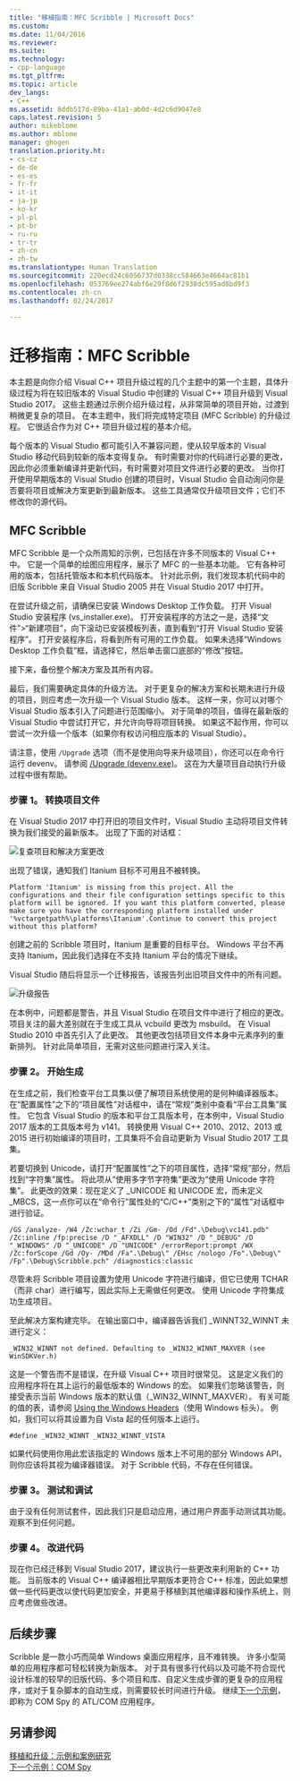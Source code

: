 ```yaml
---
title: "移植指南：MFC Scribble | Microsoft Docs"
ms.custom: 
ms.date: 11/04/2016
ms.reviewer: 
ms.suite: 
ms.technology:
- cpp-language
ms.tgt_pltfrm: 
ms.topic: article
dev_langs:
- C++
ms.assetid: 8ddb517d-89ba-41a1-ab0d-4d2c6d9047e8
caps.latest.revision: 5
author: mikeblome
ms.author: mblome
manager: ghogen
translation.priority.ht:
- cs-cz
- de-de
- es-es
- fr-fr
- it-it
- ja-jp
- ko-kr
- pl-pl
- pt-br
- ru-ru
- tr-tr
- zh-cn
- zh-tw
ms.translationtype: Human Translation
ms.sourcegitcommit: 220ecd24c6056737d0338cc584663e4664ac81b1
ms.openlocfilehash: 053769ee274abf6e29f8d6f2938dc595ad8bd9f3
ms.contentlocale: zh-cn
ms.lasthandoff: 02/24/2017

---
```

# <a name="porting-guide-mfc-scribble"></a>迁移指南：MFC Scribble
本主题是向你介绍 Visual C++ 项目升级过程的几个主题中的第一个主题，具体升级过程为将在较旧版本的 Visual Studio 中创建的 Visual C++ 项目升级到 Visual Studio 2017。 这些主题通过示例介绍升级过程，从非常简单的项目开始，过渡到稍微更复杂的项目。 在本主题中，我们将完成特定项目 (MFC Scribble) 的升级过程。 它很适合作为对 C++ 项目升级过程的基本介绍。  
  
 每个版本的 Visual Studio 都可能引入不兼容问题，使从较早版本的 Visual Studio 移动代码到较新的版本变得复杂。 有时需要对你的代码进行必要的更改，因此你必须重新编译并更新代码，有时需要对项目文件进行必要的更改。 当你打开使用早期版本的 Visual Studio 创建的项目时，Visual Studio 会自动询问你是否要将项目或解决方案更新到最新版本。 这些工具通常仅升级项目文件；它们不修改你的源代码。  
  
## <a name="mfc-scribble"></a>MFC Scribble  
 MFC Scribble 是一个众所周知的示例，已包括在许多不同版本的 Visual C++ 中。 它是一个简单的绘图应用程序，展示了 MFC 的一些基本功能。 它有各种可用的版本，包括托管版本和本机代码版本。 针对此示例，我们发现本机代码中的旧版 Scribble 来自 Visual Studio 2005 并在 Visual Studio 2017 中打开。  
  
 在尝试升级之前，请确保已安装 Windows Desktop 工作负载。 打开 Visual Studio 安装程序 (vs_installer.exe)。 打开安装程序的方法之一是，选择“文件”>“新建项目”，向下滚动已安装模板列表，直到看到“打开 Visual Studio 安装程序”。 打开安装程序后，将看到所有可用的工作负载。 如果未选择“Windows Desktop 工作负载”框，请选择它，然后单击窗口底部的“修改”按钮。 


 接下来，备份整个解决方案及其所有内容。 
 
 最后，我们需要确定具体的升级方法。 对于更复杂的解决方案和长期未进行升级的项目，则应考虑一次升级一个 Visual Studio 版本。 这样一来，你可以对哪个 Visual Studio 版本引入了问题进行范围缩小。 对于简单的项目，值得在最新版的 Visual Studio 中尝试打开它，并允许向导将项目转换。 如果这不起作用，你可以尝试一次升级一个版本（如果你有权访问相应版本的 Visual Studio）。  
  
 请注意，使用 `/Upgrade` 选项（而不是使用向导来升级项目），你还可以在命令行运行 devenv。 请参阅 [/Upgrade (devenv.exe)](/visualstudio/ide/reference/upgrade-devenv-exe)。 这在为大量项目自动执行升级过程中很有帮助。  
  
### <a name="step-1-converting-the-project-file"></a>步骤 1。 转换项目文件  
 在 Visual Studio 2017 中打开旧的项目文件时，Visual Studio 主动将项目文件转换为我们接受的最新版本。 出现了下面的对话框：  
  
 ![复查项目和解决方案更改](../porting/media/scribbleprojectupgrade.PNG "ScribbleProjectUpgrade")  
  
 出现了错误，通知我们 Itanium 目标不可用且不被转换。  
  
```Output  
Platform 'Itanium' is missing from this project. All the configurations and their file configuration settings specific to this platform will be ignored. If you want this platform converted, please make sure you have the corresponding platform installed under '%vctargetpath%\platforms\Itanium'.Continue to convert this project without this platform?  
```  
  
 创建之前的 Scribble 项目时，Itanium 是重要的目标平台。 Windows 平台不再支持 Itanium，因此我们选择在不支持 Itanium 平台的情况下继续。  
  
 Visual Studio 随后将显示一个迁移报告，该报告列出旧项目文件中的所有问题。  
  
 ![升级报告](../porting/media/scribblemigrationreport.PNG "ScribbleMigrationReport")  
  
 在本例中，问题都是警告，并且 Visual Studio 在项目文件中进行了相应的更改。 项目关注的最大差别就在于生成工具从 vcbuild 更改为 msbuild。 在 Visual Studio 2010 中首先引入了此更改。 其他更改包括项目文件本身中元素序列的重新排列。 针对此简单项目，无需对这些问题进行深入关注。  
  
### <a name="step-2-getting-it-to-build"></a>步骤 2。 开始生成  
 在生成之前，我们检查平台工具集以便了解项目系统使用的是何种编译器版本。 在“配置属性”之下的“项目属性”对话框中，请在“常规”类别中查看“平台工具集”属性。 它包含 Visual Studio 的版本和平台工具版本号，在本例中，Visual Studio 2017 版本的工具版本号为 v141。 转换使用 Visual C++ 2010、2012、2013 或 2015 进行初始编译的项目时，工具集将不会自动更新为 Visual Studio 2017 工具集。   
  
  若要切换到 Unicode，请打开“配置属性”之下的项目属性，选择“常规”部分，然后找到“字符集”属性。 将此项从“使用多字节字符集”更改为“使用 Unicode 字符集”。 此更改的效果：现在定义了 _UNICODE 和 UNICODE 宏，而未定义 _MBCS，这一点你可以在“命令行”属性处的“C/C++”类别之下的“属性”对话框中进行验证。  
  
```Output  
/GS /analyze- /W4 /Zc:wchar_t /Zi /Gm- /Od /Fd".\Debug\vc141.pdb" /Zc:inline /fp:precise /D "_AFXDLL" /D "WIN32" /D "_DEBUG" /D "_WINDOWS" /D "_UNICODE" /D "UNICODE" /errorReport:prompt /WX /Zc:forScope /Gd /Oy- /MDd /Fa".\Debug\" /EHsc /nologo /Fo".\Debug\" /Fp".\Debug\Scribble.pch" /diagnostics:classic 
```  
  
 尽管未将 Scribble 项目设置为使用 Unicode 字符进行编译，但它已使用 TCHAR（而非 char）进行编写，因此实际上无需做任何更改。 使用 Unicode 字符集成功生成项目。  
  
 至此解决方案构建完毕。 在输出窗口中，编译器告诉我们 _WINNT32_WINNT 未进行定义：  
  
```Output  
_WIN32_WINNT not defined. Defaulting to _WIN32_WINNT_MAXVER (see WinSDKVer.h)  
```  
  
 这是一个警告而不是错误，在升级 Visual C++ 项目时很常见。 这是定义我们的应用程序将在其上运行的最低版本的 Windows 的宏。 如果我们忽略该警告，则接受表示当前 Windows 版本的默认值（_WIN32_WINNT_MAXVER）。 有关可能的值的表，请参阅 [Using the Windows Headers](https://msdn.microsoft.com/en-us/library/aa383745.aspx)（使用 Windows 标头）。 例如，我们可以将其设置为自 Vista 起的任何版本上运行。  
  
```  
#define _WIN32_WINNT _WIN32_WINNT_VISTA  
```  
  
 如果代码使用你用此宏该指定的 Windows 版本上不可用的部分 Windows API，则你应该将其视为编译器错误。 对于 Scribble 代码，不存在任何错误。  
  
### <a name="step-3-testing-and-debugging"></a>步骤 3。 测试和调试  
 由于没有任何测试套件，因此我们只是启动应用，通过用户界面手动测试其功能。 观察不到任何问题。  
  
### <a name="step-4-improve-the-code"></a>步骤 4。 改进代码  
 现在你已经迁移到 Visual Studio 2017，建议执行一些更改来利用新的 C++ 功能。 当前版本的 Visual C++ 编译器相比早期版本更符合 C++ 标准，因此如果想做一些代码更改以使代码更加安全，并更易于移植到其他编译器和操作系统上，则应考虑做些改进。  
  
## <a name="next-steps"></a>后续步骤  
 Scribble 是一款小巧而简单 Windows 桌面应用程序，且不难转换。 许多小型简单的应用程序都可轻松转换为新版本。  对于具有很多行代码以及可能不符合现代设计标准的较早的旧版代码、多个项目和库、自定义生成步骤的更复杂的应用程序，或对于复杂脚本的自动生成，则需要较长时间进行升级。 继续[下一个示例](../porting/porting-guide-com-spy.md)，即称为 COM Spy 的 ATL/COM 应用程序。  
  
## <a name="see-also"></a>另请参阅  
 [移植和升级：示例和案例研究](../porting/porting-and-upgrading-examples-and-case-studies.md)   
 [下一个示例：COM Spy](../porting/porting-guide-com-spy.md)


